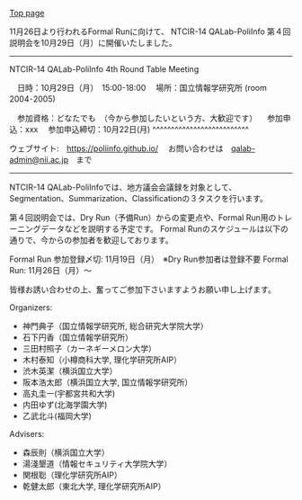 [Top page](https://poliinfo.github.io)


11月26日より行われるFormal Runに向けて、
NTCIR-14 QALab-PoliInfo 第４回説明会を10月29日（月）に開催いたしました。


--------------------------------------------------

NTCIR-14 QALab-PoliInfo 4th Round Table Meeting

　日時：10月29日（月）　15:00-18:00
　場所：国立情報学研究所 (room 2004･2005)

　参加資格：どなたでも　（今から参加したいという方、大歓迎です）
　参加申込：xxx
　参加申込締切：10月22日(月)
  ^^^^^^^^^^^^^^^^^^^^^^^^^^

ウェブサイト:　https://poliinfo.github.io/
　お問い合わせは　qalab-admin@nii.ac.jp　まで

--------------------------------------------------


NTCIR-14 QALab-PoliInfoでは、地方議会会議録を対象として、Segmentation、Summarization、Classificationの３タスクを行います。

第４回説明会では、Dry Run（予備Run）からの変更点や、Formal Run用のトレーニングデータなどを説明する予定です。
Formal Runのスケジュールは以下の通りで、今からの参加者を歓迎しております。


Formal Run 参加登録〆切: 11月19日（月）　※Dry Run参加者は登録不要
Formal Run: 11月26日（月）～

皆様お誘い合わせの上、奮ってご参加下さいますようお願い申し上げます。

Organizers:
- 神門典子（国立情報学研究所, 総合研究大学院大学）
- 石下円香（国立情報学研究所）
- 三田村照子（カーネギーメロン大学）
- 木村泰知（小樽商科大学, 理化学研究所AIP）
- 渋木英潔（横浜国立大学）
- 阪本浩太郎（横浜国立大学, 国立情報学研究所）
- 高丸圭一(宇都宮共和大学)
- 内田ゆず(北海学園大学)
- 乙武北斗(福岡大学)

Advisers:
- 森辰則（横浜国立大学）
- 湯淺墾道（情報セキュリティ大学院大学）
- 関根聡（理化学研究所AIP）
- 乾健太郎（東北大学, 理化学研究所AIP）
